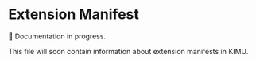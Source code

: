# Extension Manifest

🚧 Documentation in progress.

This file will soon contain information about extension manifests in KIMU.
